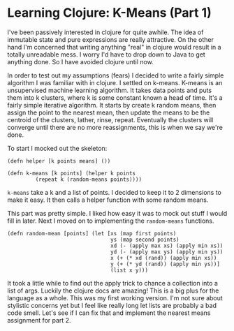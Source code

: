 Learning Clojure: K-Means (Part 1)
==================================

I've been passively interested in clojure for quite awhile. The idea of immutable state and pure expressions are really attractive. On the other hand I'm concerned that writing anything "real" in clojure would result in a totally unreadable mess. I worry I'd have to drop down to Java to get anything done. So I have avoided clojure until now.

In order to test out my assumptions (fears) I decided to write a fairly simple algorithm I was familiar with in clojure. I settled on k-means. K-means is an unsupervised machine learning algorithm. It takes data points and puts them into k clusters, where k is some constant known a head of time. It's a fairly simple iterative algorithm. It starts by create k random means, then assign the point to the nearest mean, then update the means to be the centroid of the clusters, lather, rinse, repeat. Eventually the clusters will converge until there are no more reassignments, this is when we say we're done.

To start I mocked out the skeleton: 

```
(defn helper [k points means] ())

(defn k-means [k points] (helper k points 
         (repeat k (random-means points))))
```

`k-means` take a k and a list of points. I decided to keep it to 2 dimensions to make it easy. It then calls a helper function with some random means.

This part was pretty simple. I liked how easy it was to mock out stuff I would fill in later. Next I moved on to implementing the `random-means` functions.

```
(defn random-mean [points] (let [xs (map first points)
                                 ys (map second points)
                                 xd (- (apply max xs) (apply min xs))
                                 yd (- (apply max ys) (apply min ys))
                                 x (+ (* xd (rand)) (apply min xs))
                                 y (+ (* yd (rand)) (apply min ys))]
                                 (list x y)))
```

It took a little while to find out the apply trick to chance a collection into a list of args. Luckily the clojure docs are amazing! This is a big plus for the language as a whole. This was my first working version. I'm not sure about stylistic concerns yet but I feel like really long let lists are probably a bad code smell. Let's see if I can fix that and implement the nearest means assignment for part 2.